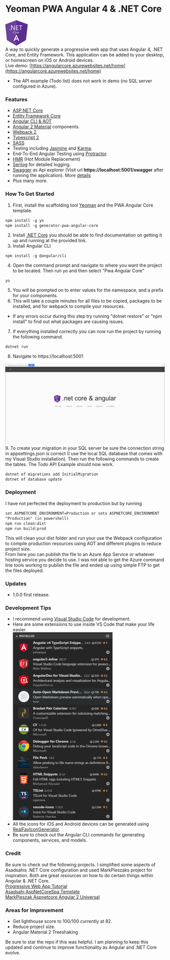 
Yeoman PWA Angular 4 & .NET Core
=================

<img src="assets/angularcore2.png" height="80"><br>
A way to quickly generate a progressive web app that uses Angular 4, .NET Core, and Entity Framework.  This application can be added to your desktop, or homescreen on iOS or Android devices. <br>
Live demo: [https://angularcore.azurewebsites.net/home](https://angularcore.azurewebsites.net/home)<br>
* The API example (Todo list) does not work in demo (no SQL server configured in Azure).


### Features
* [ASP.NET Core](http://www.dot.net/)
* [Entity Framework Core](https://docs.efproject.net/en/latest/)
* [Angular CLI & AOT](https://cli.angular.io/)
* [Angular 2 Material](https://material.angular.io/) components.
* [Webpack 2](https://webpack.github.io/)
* [Typescript 2](http://www.typescriptlang.org/)
* [SASS](http://sass-lang.com/) 
* Testing including [Jasmine](http://jasmine.github.io/) and [Karma](https://karma-runner.github.io/0.13/index.html).
* End-To-End Angular Testing using [Protractor](http://www.protractortest.org).
* [HMR](https://webpack.github.io/docs/hot-module-replacement.html) (Hot Module Replacement)
* [Serilog](https://serilog.net/) for detailed logging.
* [Swagger](http://swagger.io/) as Api explorer (Visit url **https://localhost:5001/swagger** after running the application). More [details](https://github.com/domaindrivendev/Swashbuckle.AspNetCore)
* Plus many more.

### How To Get Started


1. First, install the scaffolding tool [Yeoman](http://yeoman.io/) and the PWA Angular Core template.
```
npm install -g yo
npm install -g generator-pwa-angular-core
```
2. Install [.NET Core](http://www.dot.net/) you should be able to find documentation on getting it up and running at the provided link.
3. Install Angular CLI
```
npm install -g @angular/cli
```
4. Open the command prompt and navigate to where you want the project to be located. Then run yo and then select "Pwa Angular Core"
```
yo
```
5.  You will be prompted on to enter values for the namespace, and a prefix for your components.
6.  This will take a couple minutes for all files to be copied, packages to be installed, and for webpack to compile your resources.
 * If any errors occur during this step try running "dotnet restore" or "npm install" to find out what packages are causing issues.
7. If everything installed correctly you can now run the project by running the following command.
```
dotnet run
```
8. Navigate to https://localhost:5001

 <img src="assets/home.png"><br>
9. To create your migration in your SQL server be sure the connection string in appsettings.json is correct (I use the local SQL database that comes with my Visual Studio installation).  Then run the following commands to create the tables.  The Todo API Example should now work.
```
dotnet ef migrations add InitialMigration
dotnet ef database update
```
### Deployment
I have not perfected the deployment to production but by running 
```
set ASPNETCORE_ENVIRONMENT=Production or setx ASPNETCORE_ENVIRONMENT "Production" (in powershell)
npm run clean:dist
npm run build:prod
```
This will clean your dist folder and run your use the Webpack configuration to compile production resources using AOT and different plugins to reduce project size.<br>
From here you can publish the file to an Azure App Service or whatever hosting service you decide to use.  I was not able to get the Azure command line tools working to publish the file and ended up using simple FTP to get the files deployed.

### Updates
* 1.0.0 first release.

### Development Tips
* I recommend using [Visual Studio Code](https://code.visualstudio.com/) for development.
* Here are some extensions to use inside VS Code that make your life easier.<br>
 <img src="assets/vscodeextensions.png"><br>
* All the icons for iOS and Android devices can be generated using [RealFavIconGenerator](https://realfavicongenerator.net/).
* Be sure to check out the Angular CLI commands for generating components, services, and models.


### Credit
Be sure to check out the following projects. I simplified some aspects of Asadsahis .NET Core configuration and used MarkPieszaks project for inspiration.  Both are great resources on how to do certain things within Angular & .NET Core. <br>
[Progressive Web App Tutorial](https://houssein.me/progressive-angular-applications)<br>
[Asadsahi AspNetCoreSpa Template](https://github.com/asadsahi/AspNetCoreSpa) <br>
[MarkPieszak Aspnetcore Angular 2 Universal](https://github.com/MarkPieszak/aspnetcore-angular2-universal)
### Areas for Improvement
* Get lighthouse score to 100/100 currently at 82. 
* Reduce project size.
* Angular Material 2 Treeshaking

Be sure to star the repo if this was helpful.  I am planning to keep this updated and continue to improve functionality as Angular and .NET Core evolve.